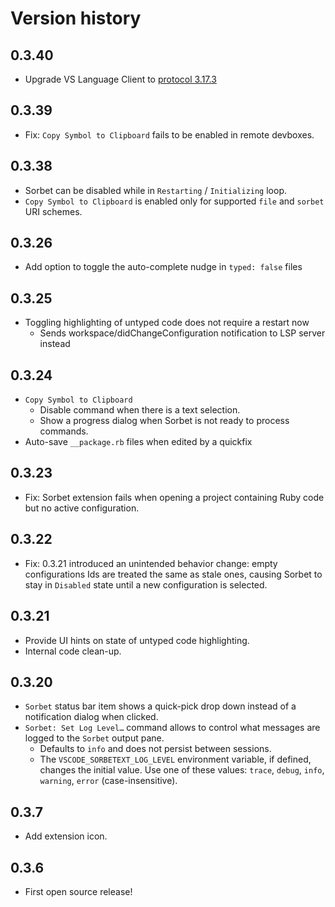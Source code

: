 # Version history

## 0.3.40
- Upgrade VS Language Client to [protocol 3.17.3](https://github.com/microsoft/vscode-languageserver-node/blob/main/README.md#3173-protocol-810-json-rpc-810-client-and-810-server)

## 0.3.39
- Fix: `Copy Symbol to Clipboard` fails to be enabled in remote devboxes.

## 0.3.38
- Sorbet can be disabled while in `Restarting` / `Initializing` loop.
- `Copy Symbol to Clipboard` is enabled only for supported `file` and `sorbet` URI schemes.

## 0.3.26
- Add option to toggle the auto-complete nudge in `typed: false` files

## 0.3.25
- Toggling highlighting of untyped code does not require a restart now
  - Sends workspace/didChangeConfiguration notification to LSP server instead

## 0.3.24

- `Copy Symbol to Clipboard`
  - Disable command when there is a text selection.
  - Show a progress dialog when Sorbet is not ready to process commands.
- Auto-save `__package.rb` files when edited by a quickfix

## 0.3.23
- Fix: Sorbet extension fails when opening a project containing Ruby code but no active configuration.

## 0.3.22
- Fix: 0.3.21 introduced an unintended behavior change: empty configurations Ids are treated the same as stale ones, causing Sorbet to stay in `Disabled` state until a new configuration is selected.

## 0.3.21
- Provide UI hints on state of untyped code highlighting.
- Internal code clean-up.

## 0.3.20
- `Sorbet` status bar item shows a quick-pick drop down instead of a notification dialog when clicked.
- `Sorbet: Set Log Level…` command allows to control what messages are logged to the `Sorbet` output pane.
  - Defaults to `info` and does not persist between sessions.
  - The `VSCODE_SORBETEXT_LOG_LEVEL` environment variable, if defined, changes the initial value. Use one of these values: `trace`, `debug`, `info`, `warning`, `error` (case-insensitive).

## 0.3.7

- Add extension icon.

## 0.3.6

- First open source release!
